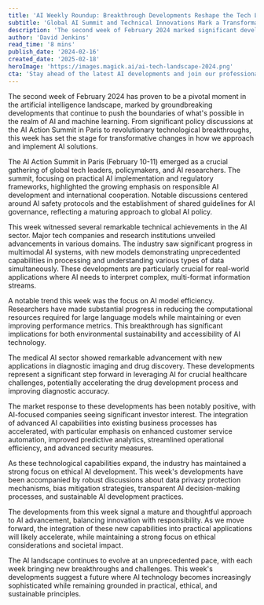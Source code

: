```yaml
---
title: 'AI Weekly Roundup: Breakthrough Developments Reshape the Tech Landscape'
subtitle: 'Global AI Summit and Technical Innovations Mark a Transformative Week in AI'
description: 'The second week of February 2024 marked significant developments in AI, from the AI Action Summit in Paris to breakthroughs in multimodal AI systems and healthcare applications. Global collaboration, technical innovation, and ethical considerations shaped a transformative week in artificial intelligence.'
author: 'David Jenkins'
read_time: '8 mins'
publish_date: '2024-02-16'
created_date: '2025-02-18'
heroImage: 'https://images.magick.ai/ai-tech-landscape-2024.png'
cta: 'Stay ahead of the latest AI developments and join our professional community! Follow us on LinkedIn for exclusive insights, expert analysis, and engaging discussions about the future of artificial intelligence.'
---
```


The second week of February 2024 has proven to be a pivotal moment in the artificial intelligence landscape, marked by groundbreaking developments that continue to push the boundaries of what's possible in the realm of AI and machine learning. From significant policy discussions at the AI Action Summit in Paris to revolutionary technological breakthroughs, this week has set the stage for transformative changes in how we approach and implement AI solutions.

The AI Action Summit in Paris (February 10-11) emerged as a crucial gathering of global tech leaders, policymakers, and AI researchers. The summit, focusing on practical AI implementation and regulatory frameworks, highlighted the growing emphasis on responsible AI development and international cooperation. Notable discussions centered around AI safety protocols and the establishment of shared guidelines for AI governance, reflecting a maturing approach to global AI policy.

This week witnessed several remarkable technical achievements in the AI sector. Major tech companies and research institutions unveiled advancements in various domains. The industry saw significant progress in multimodal AI systems, with new models demonstrating unprecedented capabilities in processing and understanding various types of data simultaneously. These developments are particularly crucial for real-world applications where AI needs to interpret complex, multi-format information streams.

A notable trend this week was the focus on AI model efficiency. Researchers have made substantial progress in reducing the computational resources required for large language models while maintaining or even improving performance metrics. This breakthrough has significant implications for both environmental sustainability and accessibility of AI technology.

The medical AI sector showed remarkable advancement with new applications in diagnostic imaging and drug discovery. These developments represent a significant step forward in leveraging AI for crucial healthcare challenges, potentially accelerating the drug development process and improving diagnostic accuracy.

The market response to these developments has been notably positive, with AI-focused companies seeing significant investor interest. The integration of advanced AI capabilities into existing business processes has accelerated, with particular emphasis on enhanced customer service automation, improved predictive analytics, streamlined operational efficiency, and advanced security measures.

As these technological capabilities expand, the industry has maintained a strong focus on ethical AI development. This week's developments have been accompanied by robust discussions about data privacy protection mechanisms, bias mitigation strategies, transparent AI decision-making processes, and sustainable AI development practices.

The developments from this week signal a mature and thoughtful approach to AI advancement, balancing innovation with responsibility. As we move forward, the integration of these new capabilities into practical applications will likely accelerate, while maintaining a strong focus on ethical considerations and societal impact.

The AI landscape continues to evolve at an unprecedented pace, with each week bringing new breakthroughs and challenges. This week's developments suggest a future where AI technology becomes increasingly sophisticated while remaining grounded in practical, ethical, and sustainable principles.
